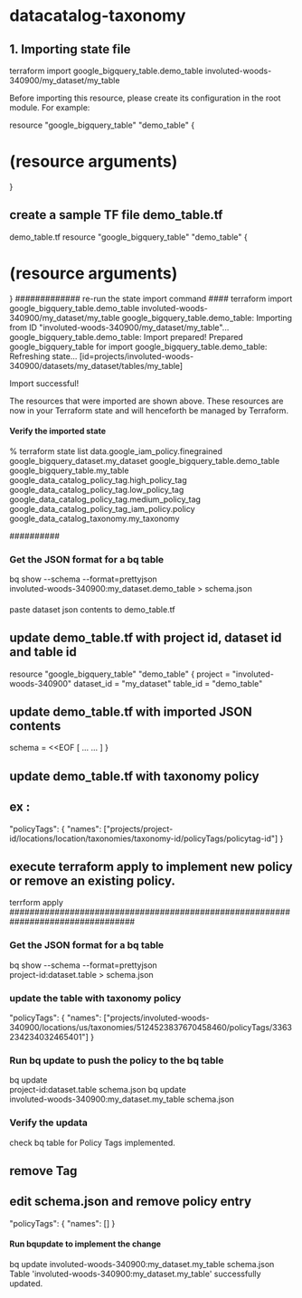 # datacatalog-taxonomy

## 1. Importing state file

terraform import google_bigquery_table.demo_table involuted-woods-340900/my_dataset/my_table

Before importing this resource, please create its configuration in the root module. For example:

resource "google_bigquery_table" "demo_table" {
  # (resource arguments)
}

## create a sample TF file demo_table.tf ####
demo_table.tf
resource "google_bigquery_table" "demo_table" {
  # (resource arguments)
}
############# re-run the state import command ####
terraform import google_bigquery_table.demo_table involuted-woods-340900/my_dataset/my_table
google_bigquery_table.demo_table: Importing from ID "involuted-woods-340900/my_dataset/my_table"...
google_bigquery_table.demo_table: Import prepared!
  Prepared google_bigquery_table for import
google_bigquery_table.demo_table: Refreshing state... [id=projects/involuted-woods-340900/datasets/my_dataset/tables/my_table]

Import successful!

The resources that were imported are shown above. These resources are now in
your Terraform state and will henceforth be managed by Terraform.

#### Verify the imported state
% terraform state list
data.google_iam_policy.finegrained
google_bigquery_dataset.my_dataset
google_bigquery_table.demo_table
google_bigquery_table.my_table
google_data_catalog_policy_tag.high_policy_tag
google_data_catalog_policy_tag.low_policy_tag
google_data_catalog_policy_tag.medium_policy_tag
google_data_catalog_policy_tag_iam_policy.policy
google_data_catalog_taxonomy.my_taxonomy

##########

### Get the JSON format for a bq table ###
bq show --schema --format=prettyjson \
   involuted-woods-340900:my_dataset.demo_table > schema.json

####
paste dataset json contents to demo_table.tf

## update demo_table.tf with project id, dataset id and table id

resource "google_bigquery_table" "demo_table" {
  project                     = "involuted-woods-340900"
  dataset_id                  = "my_dataset"
  table_id                    = "demo_table"
##
## update demo_table.tf with imported JSON contents
   schema = <<EOF
[
   ...
   ...
]
}


## update demo_table.tf with taxonomy  policy
## ex : 
"policyTags": {
     "names": ["projects/project-id/locations/location/taxonomies/taxonomy-id/policyTags/policytag-id"]
   }
## execute terraform apply to implement new policy or remove an existing policy.
terrform apply
#################################################################################


### Get the JSON format for a bq table ###
bq show --schema --format=prettyjson \
   project-id:dataset.table > schema.json
### update the table with taxonomy policy
"policyTags": {
     "names": ["projects/involuted-woods-340900/locations/us/taxonomies/5124523837670458460/policyTags/3363234234032465401"]
   }
### Run bq update to push the policy to the bq table
bq update \
   project-id:dataset.table schema.json
bq update \
   involuted-woods-340900:my_dataset.my_table schema.json

### Verify the updata
check bq table for Policy Tags implemented.

## remove Tag
## edit schema.json and remove policy entry
"policyTags": {
      "names": []
}
#### Run bqupdate to implement the change
bq update    involuted-woods-340900:my_dataset.my_table schema.json
Table 'involuted-woods-340900:my_dataset.my_table' successfully updated.


